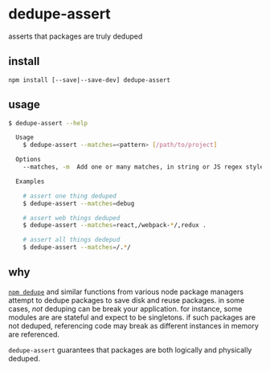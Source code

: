 # dedupe-assert

asserts that packages are truly deduped

## install

`npm install [--save|--save-dev] dedupe-assert`

## usage

```sh
$ dedupe-assert --help

  Usage
    $ dedupe-assert --matches=<pattern> [/path/to/project]

  Options
    --matches, -m  Add one or many matches, in string or JS regex style, csv separated

  Examples

    # assert one thing deduped
    $ dedupe-assert --matches=debug

    # assert web things deduped
    $ dedupe-assert --matches=react,/webpack-*/,redux .

    # assert all things dedepud
    $ dedupe-assert --matches=/.*/

```

## why

[`npm dedupe`](https://docs.npmjs.com/cli/dedupe) and similar functions from various node package managers attempt to dedupe packages to save disk and reuse packages.  in some cases, _not_ deduping can be break your application.  for instance, some modules are are stateful and expect to be singletons.  if such packages are not deduped, referencing code may break as different instances in memory are referenced.

`dedupe-assert` guarantees that packages are both logically and physically deduped.
